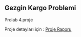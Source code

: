 ## Gezgin Kargo Problemi

Prolab 4.proje 

Proje detayları için : [Proje Raporu](https://github.com/sevkikaragol/gezginKargoProblemi-Prolab/blob/main/rapor.pdf)
